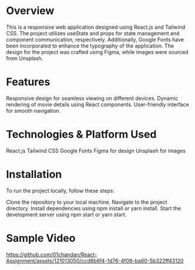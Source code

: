 # Overview
This is a responsive web application designed using React.js and Tailwind CSS. The project utilizes useState and props for state management and component communication, respectively. Additionally, Google Fonts have been incorporated to enhance the typography of the application. The design for the project was crafted using Figma, while images were sourced from Unsplash.

# Features
Responsive design for seamless viewing on different devices.
Dynamic rendering of movie details using React components.
User-friendly interface for smooth navigation.

# Technologies & Platform Used
React.js
Tailwind CSS
Google Fonts
Figma for design
Unsplash for images

# Installation
To run the project locally, follow these steps:

Clone the repository to your local machine.
Navigate to the project directory.
Install dependencies using npm install or yarn install.
Start the development server using npm start or yarn start.

# Sample Video 


https://github.com/01chandan/React-Assignment/assets/121013050/ccd6b6f4-1d76-4f09-ba60-5b322ff43120

